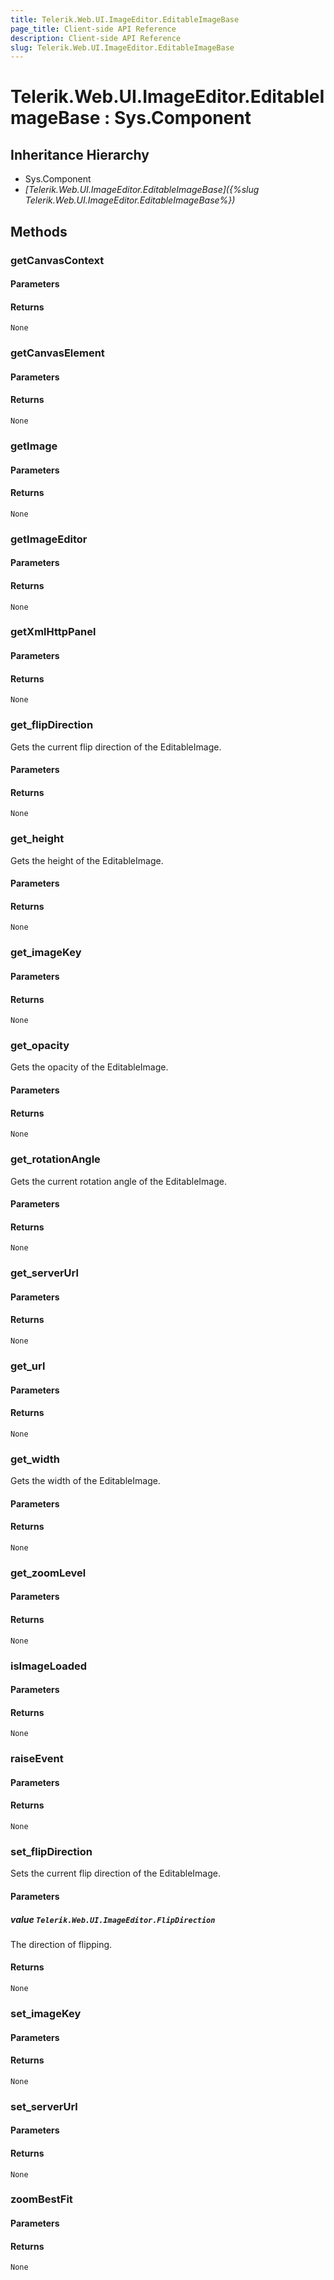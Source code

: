```yaml
---
title: Telerik.Web.UI.ImageEditor.EditableImageBase
page_title: Client-side API Reference
description: Client-side API Reference
slug: Telerik.Web.UI.ImageEditor.EditableImageBase
---
```


# Telerik.Web.UI.ImageEditor.EditableImageBase : Sys.Component 

## Inheritance Hierarchy

* Sys.Component
* *[Telerik.Web.UI.ImageEditor.EditableImageBase]({%slug Telerik.Web.UI.ImageEditor.EditableImageBase%})*

## Methods

###  getCanvasContext

#### Parameters

#### Returns

`None` 

###  getCanvasElement

#### Parameters

#### Returns

`None` 

###  getImage

#### Parameters

#### Returns

`None` 

###  getImageEditor

#### Parameters

#### Returns

`None` 

###  getXmlHttpPanel

#### Parameters

#### Returns

`None` 

###  get_flipDirection

Gets the current flip direction of the EditableImage.

#### Parameters

#### Returns

`None` 

###  get_height

Gets the height of the EditableImage.

#### Parameters

#### Returns

`None` 

###  get_imageKey

#### Parameters

#### Returns

`None` 

###  get_opacity

Gets the opacity of the EditableImage.

#### Parameters

#### Returns

`None` 

###  get_rotationAngle

Gets the current rotation angle of the EditableImage.

#### Parameters

#### Returns

`None` 

###  get_serverUrl

#### Parameters

#### Returns

`None` 

###  get_url

#### Parameters

#### Returns

`None` 

###  get_width

Gets the width of the EditableImage.

#### Parameters

#### Returns

`None` 

###  get_zoomLevel

#### Parameters

#### Returns

`None` 

###  isImageLoaded

#### Parameters

#### Returns

`None` 

###  raiseEvent

#### Parameters

#### Returns

`None` 

###  set_flipDirection

Sets the current flip direction of the EditableImage.

#### Parameters

##### value `Telerik.Web.UI.ImageEditor.FlipDirection`

The direction of flipping.

#### Returns

`None` 

###  set_imageKey

#### Parameters

#### Returns

`None` 

###  set_serverUrl

#### Parameters

#### Returns

`None` 

###  zoomBestFit

#### Parameters

#### Returns

`None` 


